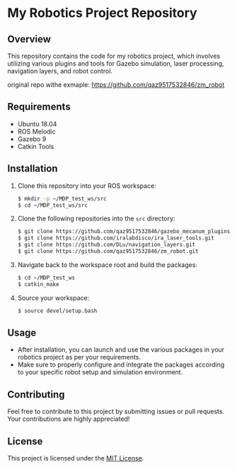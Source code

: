 # My Robotics Project Repository

## Overview

This repository contains the code for my robotics project, which involves utilizing various plugins and tools for Gazebo simulation, laser processing, navigation layers, and robot control.


original repo withe exmaple: https://github.com/qaz9517532846/zm_robot
## Requirements

- Ubuntu 18.04
- ROS Melodic
- Gazebo 9
- Catkin Tools

## Installation

1. Clone this repository into your ROS workspace:
    ```bash
    $ mkdir -p ~/MDP_test_ws/src
    $ cd ~/MDP_test_ws/src
    ```

2. Clone the following repositories into the `src` directory:
    ```bash
    $ git clone https://github.com/qaz9517532846/gazebo_mecanum_plugins.git
    $ git clone https://github.com/iralabdisco/ira_laser_tools.git
    $ git clone https://github.com/DLu/navigation_layers.git
    $ git clone https://github.com/qaz9517532846/zm_robot.git
    ```

3. Navigate back to the workspace root and build the packages:
    ```bash
    $ cd ~/MDP_test_ws
    $ catkin_make
    ```

4. Source your workspace:
    ```bash
    $ source devel/setup.bash
    ```

## Usage

- After installation, you can launch and use the various packages in your robotics project as per your requirements.
- Make sure to properly configure and integrate the packages according to your specific robot setup and simulation environment.

## Contributing

Feel free to contribute to this project by submitting issues or pull requests. Your contributions are highly appreciated!

## License

This project is licensed under the [MIT License](LICENSE).

